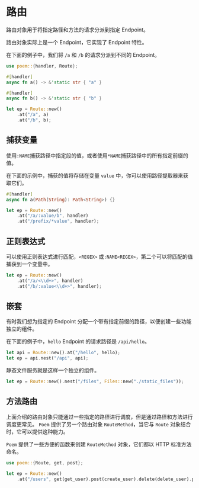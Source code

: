 # 路由

路由对象用于将指定路径和方法的请求分派到指定 Endpoint。

路由对象实际上是一个 Endpoint，它实现了 Endpoint 特性。

在下面的例子中，我们将 `/a` 和 `/b` 的请求分派到不同的 Endpoint。

```rust
use poem::{handler, Route};

#[handler]
async fn a() -> &'static str { "a" }

#[handler]
async fn b() -> &'static str { "b" }

let ep = Route::new()
    .at("/a", a)
    .at("/b", b);
```

## 捕获变量

使用`:NAME`捕获路径中指定段的值，或者使用`*NAME`捕获路径中的所有指定前缀的值。

在下面的示例中，捕获的值将存储在变量 `value` 中，你可以使用路径提取器来获取它们。

```rust
#[handler]
async fn a(Path(String): Path<String>) {} 

let ep = Route::new()
    .at("/a/:value/b", handler)
    .at("/prefix/*value", handler);
```

## 正则表达式

可以使用正则表达式进行匹配，`<REGEX>` 或`:NAME<REGEX>`，第二个可以将匹配的值捕获到一个变量中。

```rust
let ep = Route::new()
    .at("/a/<\\d+>", handler)
    .at("/b/:value<\\d+>", handler);
```

## 嵌套

有时我们想为指定的 Endpoint 分配一个带有指定前缀的路径，以便创建一些功能独立的组件。

在下面的例子中，`hello` Endpoint 的请求路径是 `/api/hello`。

```rust
let api = Route::new().at("/hello", hello);
let ep = api.nest("/api", api);
```

静态文件服务就是这样一个独立的组件。

```rust
let ep = Route::new().nest("/files", Files::new("./static_files"));
```

## 方法路由

上面介绍的路由对象只能通过一些指定的路径进行调度，但是通过路径和方法进行调度更常见。 `Poem` 提供了另一个路由对象 `RouteMethod`，当它与 `Route` 对象结合时，它可以提供这种能力。

`Poem` 提供了一些方便的函数来创建 `RouteMethod` 对象，它们都以 HTTP 标准方法命名。

```rust
use poem::{Route, get, post};

let ep = Route::new()
    .at("/users", get(get_user).post(create_user).delete(delete_user).put(update_user));
```
